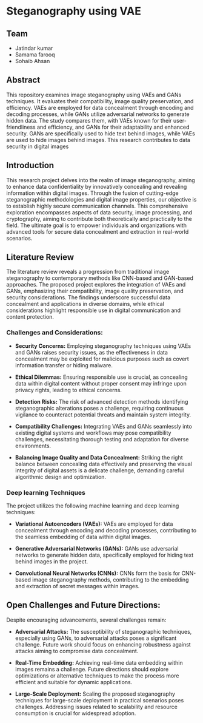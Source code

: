 # Steganography using VAE
  ## Team
  * Jatindar kumar
  * Samama farooq
  * Sohaib Ahsan
  ## Abstract
  This repository examines image steganography using VAEs and GANs techniques. It evaluates their compatibility, image quality preservation, and efficiency. VAEs are employed for data concealment through encoding and decoding processes, while GANs utilize adversarial networks to generate hidden data. The study compares them, with VAEs known for their user-friendliness and efficiency, and GANs for their adaptability and enhanced security. GANs are specifically used to hide text behind images, while VAEs are used to hide images behind images. This research contributes to data security in digital images
  ## Introduction
  
This research project delves into the realm of image steganography, aiming to enhance data confidentiality by innovatively concealing and revealing information within digital images. Through the fusion of cutting-edge steganographic methodologies and digital image properties, our objective is to establish highly secure communication channels. This comprehensive exploration encompasses aspects of data security, image processing, and cryptography, aiming to contribute both theoretically and practically to the field. The ultimate goal is to empower individuals and organizations with advanced tools for secure data concealment and extraction in real-world scenarios.
 ## Literature Review
 The literature review reveals a progression from traditional image steganography to contemporary methods like CNN-based and GAN-based approaches. The proposed project explores the integration of VAEs and GANs, emphasizing their compatibility, image quality preservation, and security considerations. The findings underscore successful data concealment and applications in diverse domains, while ethical considerations highlight responsible use in digital communication and content protection.
  ### Challenges and Considerations:
  
* **Security Concerns:** Employing steganography techniques using VAEs and GANs raises security issues, as the effectiveness in data concealment may be exploited for malicious purposes such as covert information transfer or hiding malware.

* **Ethical Dilemmas:** Ensuring responsible use is crucial, as concealing data within digital content without proper consent may infringe upon privacy rights, leading to ethical concerns.

* **Detection Risks:** The risk of advanced detection methods identifying steganographic alterations poses a challenge, requiring continuous vigilance to counteract potential threats and maintain system integrity.

* **Compatibility Challenges:** Integrating VAEs and GANs seamlessly into existing digital systems and workflows may pose compatibility challenges, necessitating thorough testing and adaptation for diverse environments.

* **Balancing Image Quality and Data Concealment:** Striking the right balance between concealing data effectively and preserving the visual integrity of digital assets is a delicate challenge, demanding careful algorithmic design and optimization.

### Deep learning Techniques

  The project utilizes the following machine learning and deep learning techniques:

* **Variational Autoencoders (VAEs):** VAEs are employed for data concealment through encoding and decoding processes, contributing to the seamless embedding of data within digital images.

* **Generative Adversarial Networks (GANs):** GANs use adversarial networks to generate hidden data, specifically employed for hiding text behind images in the project.

* **Convolutional Neural Networks (CNNs):** CNNs form the basis for CNN-based image steganography methods, contributing to the embedding and extraction of secret messages within images.

## Open Challenges and Future Directions:
  Despite encouraging advancements, several challenges remain:
* **Adversarial Attacks:** The susceptibility of steganographic techniques, especially using GANs, to adversarial attacks poses a significant challenge. Future work should focus on enhancing robustness against attacks aiming to compromise data concealment.

* **Real-Time Embedding:** Achieving real-time data embedding within images remains a challenge. Future directions should explore optimizations or alternative techniques to make the process more efficient and suitable for dynamic applications.

* **Large-Scale Deployment:** Scaling the proposed steganography techniques for large-scale deployment in practical scenarios poses challenges. Addressing issues related to scalability and resource consumption is crucial for widespread adoption.


  


